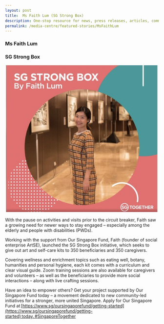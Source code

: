 ```yaml
---
layout: post
title:  Ms Faith Lum (SG Strong Box)
description: One-stop resource for news, press releases, articles, commentary and speeches.
permalink: /media-centre/featured-stories/MsFaithLum
---
```


### Ms Faith Lum 
### SG Strong Box

![Faith](/images/features/Social_Faith.jpg)

With the pause on activities and visits prior to the circuit breaker, Faith saw a growing need for newer ways to stay engaged – especially among the elderly and people with disabilities (PWDs). 
 
Working with the support from Our Singapore Fund, Faith (founder of social enterprise ArtSE), launched the SG Strong Box initiative, which seeks to give out art and self-care kits to 350 beneficiaries and 350 caregivers. 
 
Covering wellness and enrichment topics such as eating well, botany, humanities and personal hygiene, each kit comes with a curriculum and clear visual guide. Zoom training sessions are also available for caregivers and volunteers – as well as the beneficiaries to provide more social interactions – along with live crafting sessions. 
 
Have an idea to empower others? Get your project supported by Our Singapore Fund today – a movement dedicated to new community-led initiatives for a stronger, more united Singapore. Apply for Our Singapore Fund at [https://www.sg/oursingaporefund/getting-started](https://www.sg/oursingaporefund/getting-started) today. #SingaporeTogether